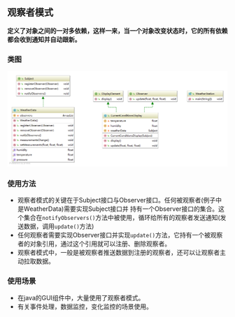 ## 观察者模式
**定义了对象之间的一对多依赖，这样一来，当一个对象改变状态时，它的所有依赖都会收到通知并自动跟新。**
### 类图
![类图](https://github.com/Frapschen/DesignPattern/blob/master/ObserverPattern/imgs/ClassUML.png)
### 使用方法
* 观察者模式的关键在于Subject接口与Observer接口。任何被观察者(例子中是WeatherData)需要实现Subject接口并
持有一个Observer接口的集合。这个集合在``notifyObservers()``方法中被使用，循环给所有的观察者发送通知(发送数据，调用``update()``方法)
* 任何观察者需要实现Observer接口并实现``update()``方法，它持有一个被观察者的对象引用，通过这个引用就可以注册、删除观察者。 
* 观察者模式中，一般是被观察者推送数据到注册的观察者，还可以让观察者主动拉取数据。
### 使用场景
* 在java的GUI组件中，大量使用了观察者模式。
* 有关事件处理，数据监控，变化监控的场景使用。